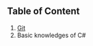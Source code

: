 ## Table of Content
1. [Git](./01%20-%20General%20Development%20Skills/01%20-%20Git/README.md)
2. Basic knowledges of C#